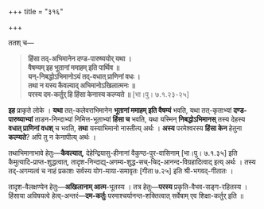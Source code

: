 +++
title = "३१६"

+++

ततश् च—


> **हिंसा तद्-अभिमानेन दण्ड-पारुष्ययोर् यथा ।**  
> **वैषम्यम् इह भूतानां ममाहम् इति पार्थिव ॥**  
> **यन्-निबद्धोऽभिमानोऽयं तद्-वधात् प्राणिनां वधः ।**  
> **तथा न यस्य कैवल्याद् अभिमानोऽखिलात्मनः ॥**  
> **परस्य दम-कर्तुर् हि हिंसा केनास्य कल्प्यते ॥** [भा।पु। ७.१.२३-२५]

**इह** प्राकृते लोके । **यथा** तत्-कलेवराभिमानेन **भूतानां ममाहम् इति वैषम्यं** भवति, यथा तत्-कृताभ्यां **दण्ड-पारुष्याभ्यां** ताडन-निन्दाभ्यां निमित्त-भूताभ्यां **हिंसा च** भवति, यथा यस्मिन् **निबद्धोऽभिमानस्** तस्य देहस्य **वधात् प्राणिनां वधश्** च भवति, **तथा** यस्याभिमानो नास्तीत्य् अर्थः । **अस्य** परमेश्वरस्य **हिंसा केन** हेतुना **कल्प्यते**? अपि तु न केनापीत्य् अर्थः । 

तथाभिमानाभावे हेतुः—**कैवल्यात्,** देहेन्द्रियासु-हीनानां वैकुण्ठ-पुर-वासिनाम् [भा।पु। ७.१.३५] इति कैमुत्यादि-प्राप्त-शुद्धत्वात्, तादृश-निन्दाद्य्-अगम्य-शुद्ध-सच्-चिद्-आनन्द-विग्रहादित्वाद् इत्य् अर्थः । तस्य तद्-अगम्यत्वं च नाहं प्रकाशः सर्वस्य योग-माया-समावृतः [गीता ७.२५] इति श्री-भगवद्-गीतातः ।

तादृश-वैलक्षण्येन हेतुः—**अखिलानाम् आत्म**-भूतस्य । तत्र हेतुः—**परस्य** प्रकृति-वैभव-सङ्ग-रहितस्य । हिंसाया अविषयत्वे हेत्व्-अन्तरं—**दम-कर्तुः** परमाश्चर्यानन्त-शक्तित्वात् सर्वेषाम् एव शिक्षा-कर्तुर् इति ॥
